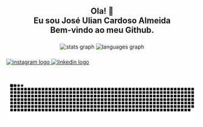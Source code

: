 <h2 align="center">Ola!  👋<br>Eu sou José Ulian Cardoso Almeida<br>Bem-vindo ao meu Github.</h2>

###

<div align="center">
  <img src="https://github-readme-stats.vercel.app/api?username=ulian18TIC18&hide_title=false&hide_rank=false&show_icons=true&include_all_commits=true&count_private=true&disable_animations=false&theme=codeSTACKr&locale=pt-br&hide_border=true&custom_title=Estat%C3%ADsticas" height="160" alt="stats graph"  />
  <img src="https://github-readme-stats.vercel.app/api/top-langs?username=ulian18TIC18&locale=pt-br&hide_title=false&layout=compact&card_width=320&langs_count=8&theme=codeSTACKr&hide_border=true" height="160" alt="languages graph"  />
</div>

###

<div align="left">
  <a href="https://www.instagram.com/ulicaralm/" target="_blank">
    <img src="https://img.shields.io/static/v1?message=Instagram&logo=instagram&label=&color=E4405F&logoColor=white&labelColor=&style=for-the-badge" height="35" alt="instagram logo"  />
  </a>
  <a href="www.linkedin.com/in/josé-ulian-cardoso-almeida-me-98b5ab23b" target="_blank">
    <img src="https://img.shields.io/static/v1?message=LinkedIn&logo=linkedin&label=&color=0077B5&logoColor=white&labelColor=&style=for-the-badge" height="35" alt="linkedin logo"  />
  </a>
</div>

###

<br clear="both">

<img src="https://raw.githubusercontent.com/ulian18TIC18/ulian18TIC18/output/snake.svg" alt="Snake animation" />

###
